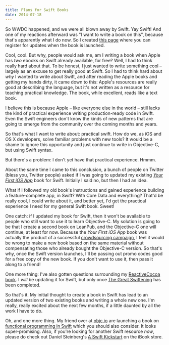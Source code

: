 ```yaml
---
title: Plans for Swift Books
date: 2014-07-18
---
```


So WWDC happened, and we were all blown away by Swift. Yay Swift! And one of my reactions afterward was "I want to write a book on this", because that's apparently what I do now. So I created [this page](https://leanpub.com/swift_book) where you can register for updates when the book is launched.

Cool, cool. But why, people would ask me, am I writing a book when Apple has _two_ ebooks on Swift already available, for free? Well, I had to think really hard about that. To be honest, I just wanted to write something cool – largely as an excuse to get really good at Swift. So I had to think hard about _why_ I wanted to write about Swift, and after reading the Apple books and getting my hands dirty, it came down to this: Apple's resources are really good at describing the language, but it's not written as a resource for teaching practical knowledge. The book, while excellent, reads like a text book.

I believe this is because Apple – like everyone else in the world – still lacks the kind of practical experience writing production-ready code in Swift. Even the Swift engineers don't know the kinds of new patterns that are going to emerge from the community over the coming months and years.

So that's what I want to write about: practical swift. How do we, as iOS and OS X developers, solve familiar problems with new tools? It would be a shame to ignore this opportunity and just continue to write in Objective-C, but using Swift syntax.

But there's a problem: I don't yet have that practical experience. Hmmm.

About the same time I came to this conclusion, a bunch of people on Twitter (bless you, Twitter people) asked if I was going to updated my existing _[Your First iOS App](https://leanpub.com/your-first-ios-app)_ book for Swift. Initially I said no, but then I had an idea.

What if I followed my old book's instructions and gained experience building a feature-complete app, in Swift? With Core Data and everything? That'd be really cool, I could write about it, and better yet, I'd get the practical experience I need for my general Swift book. Sweet!

One catch: if I updated my book for Swift, then it won't be available to people who still want to use it to learn Objective-C. My solution is going to be that I create a second book on LeanPub, and the Objective-C one will continue, at least for now. Because the _Your First iOS App_ book was actually the product of a successful [crowdsourcing campaign](https://www.indiegogo.com/projects/your-first-ios-app), I feel it would be wrong to make a new book based on the same material without compensating those who already bought the Objective-C version. So that's why, once the Swift version launches, I'll be passing out promo codes good for a free copy of the new book. If you don't want to use it, then pass it along to a friend!

One more thing: I've also gotten questions surrounding my [ReactiveCocoa book](https://leanpub.com/iosfrp). I _will_ be updating it for Swift, but only once [The Great Swiftening](https://github.com/ReactiveCocoa/ReactiveCocoa/pull/1382) has been completed.

So that's it. My initial thought to create a book in Swift has lead to an updated version of two existing books and writing a whole new one. I'm really, really excited about the next few months, if a little daunted by all the work I have to do.

Oh, and one more thing. My friend over at [objc.io](http://objc.io) are launching a book on [functional programming in Swift](http://www.objc.io/books/) which you should also consider. It looks super-promising. Also, if you're looking for another Swift resource _now_, please do check out Daniel Steinberg's [A Swift Kickstart](https://itunes.apple.com/ca/book/a-swift-kickstart/id891801923?mt=11) on the iBook store.
